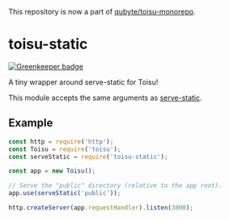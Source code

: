 This repository is now a part of [qubyte/toisu-monorepo](https://github.com/qubyte/toisu-monorepo).

# toisu-static

[![Greenkeeper badge](https://badges.greenkeeper.io/qubyte/toisu-static.svg)](https://greenkeeper.io/)

A tiny wrapper around serve-static for Toisu!

This module accepts the same arguments as
[serve-static](https://github.com/expressjs/serve-static).

## Example

```javascript
const http = require('http');
const Toisu = require('toisu');
const serveStatic = require('toisu-static');

const app = new Toisu();

// Serve the "public" directory (relative to the app root).
app.use(serveStatic('public'));

http.createServer(app.requestHandler).listen(3000);
```
